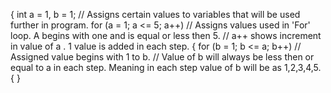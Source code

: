 {
	int a = 1, b = 1;
	// Assigns certain values to variables that will be used further in program.
	for (a = 1; a <= 5; a++)
	// Assigns values used in 'For' loop. A begins with one and is equal or less then 5.
	// a++ shows increment in value of a . 1 value is added in each step.
	{
		for (b = 1; b <= a; b++)
		// Assigned value begins with 1 to b.
		// Value of b will always be less then or equal to a in each step. Meaning in each step value of b will be as 1,2,3,4,5.
		{
	}
